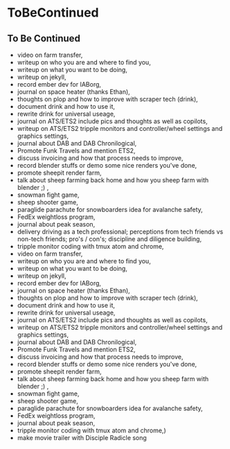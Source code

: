 # ToBeContinued

## To Be Continued


* video on farm transfer,
* writeup on who you are and where to find you,
* writeup on what you want to be doing,
* writeup on jekyll,
* record ember dev for IABorg,
* journal on space heater (thanks Ethan),
* thoughts on plop and how to improve with scraper tech (drink),
* document drink and how to use it,
* rewrite drink for universal useage,
* journal on ATS/ETS2 include pics and thoughts as well as copilots,
* writeup on ATS/ETS2 tripple monitors and controller/wheel settings and graphics settings,
* journal about DAB and DAB Chronilogical,
* Promote Funk Travels and mention ETS2,
* discuss invoicing and how that process needs to improve,
* record blender stuffs or demo some nice renders you&#x27;ve done,
* promote sheepit render farm,
* talk about sheep farming back home and how you sheep farm with blender ;) ,
* snowman fight game,
* sheep shooter game,
* paraglide parachute for snowboarders idea for avalanche safety,
* FedEx weightloss program,
* journal about peak season,
* delivery driving as a tech professional; perceptions from tech friends vs non-tech friends; pro's / con's; discipline and diligence building,
* tripple monitor coding with tmux atom and chrome,
* video on farm transfer,
* writeup on who you are and where to find you,
* writeup on what you want to be doing,
* writeup on jekyll,
* record ember dev for IABorg,
* journal on space heater (thanks Ethan),
* thoughts on plop and how to improve with scraper tech (drink),
* document drink and how to use it,
* rewrite drink for universal useage,
* journal on ATS/ETS2 include pics and thoughts as well as copilots,
* writeup on ATS/ETS2 tripple monitors and controller/wheel settings and graphics settings,
* journal about DAB and DAB Chronilogical,
* Promote Funk Travels and mention ETS2,
* discuss invoicing and how that process needs to improve,
* record blender stuffs or demo some nice renders you&#x27;ve done,
* promote sheepit render farm,
* talk about sheep farming back home and how you sheep farm with blender ;) ,
* snowman fight game,
* sheep shooter game,
* paraglide parachute for snowboarders idea for avalanche safety,
* FedEx weightloss program,
* journal about peak season,
* tripple monitor coding with tmux atom and chrome,)
* make movie trailer with Disciple Radicle song
